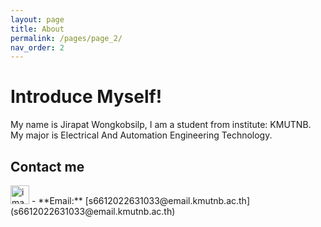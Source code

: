 ```yaml
---
layout: page
title: About
permalink: /pages/page_2/
nav_order: 2
---
```

# Introduce Myself! 


My name is Jirapat Wongkobsilp, I am a student from institute: KMUTNB. My major is Electrical And Automation Engineering Technology.


                                                                                                                            
   ## Contact me

<img width="30" height="30" alt="image" src="https://github.com/user-attachments/assets/0f1e134b-a133-40a5-a985-ac5950710181" />                              
- **Email:** [s6612022631033@email.kmutnb.ac.th](s6612022631033@email.kmutnb.ac.th)




